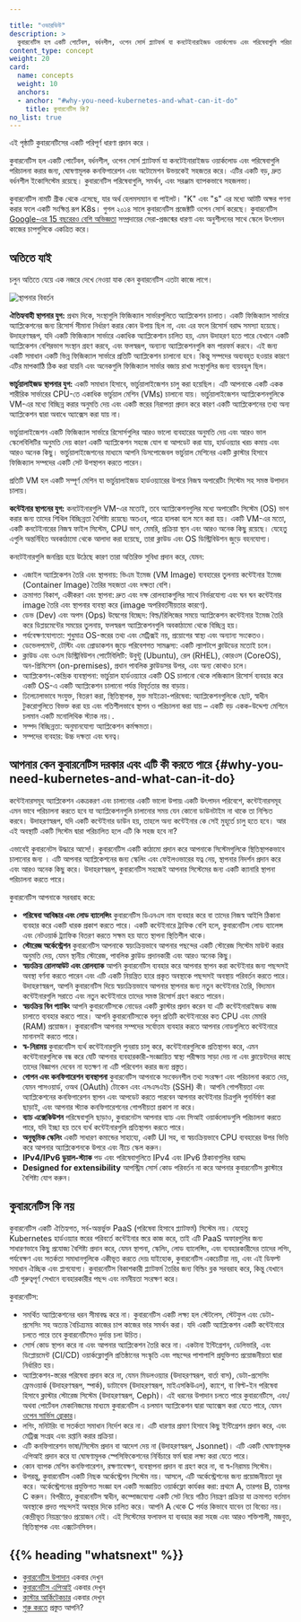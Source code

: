 ```yaml
---

title: "ওভারভিউ"
description: >
  কুবারনেটিস হল একটি পোর্টেবল, বর্ধনশীল, ওপেন সোর্স প্ল্যাটফর্ম যা কনটেইনারাইজড ওয়ার্কলোড এবং পরিষেবাগুলি পরিচালনা করার জন্য, ঘোষণামূলক কনফিগারেশন এবং অটোমেশন উভয়কেই সহজতর করে। এটির একটি বড়, দ্রুত বর্ধনশীল ইকোসিস্টেম রয়েছে। কুবারনেটিস পরিষেবাগুলি, সমর্থন, এবং সরঞ্জাম ব্যাপকভাবে সহজলভ্য।
content_type: concept
weight: 20
card:
  name: concepts
  weight: 10
  anchors:
  - anchor: "#why-you-need-kubernetes-and-what-can-it-do"
    title: কুবারনেটিস কি?
no_list: true
---
```


<!-- overview -->
এই পৃষ্ঠাটি কুবারনেটিসের একটি পরিপূর্ণ ধারণা প্রদান করে ।


<!-- body -->

কুবারনেটিস হল একটি পোর্টেবল, বর্ধনশীল, ওপেন সোর্স প্ল্যাটফর্ম যা কনটেইনারাইজড 
ওয়ার্কলোড এবং পরিষেবাগুলি পরিচালনা করার জন্য, ঘোষণামূলক কনফিগারেশন এবং অটোমেশন উভয়কেই সহজতর করে। 
এটির একটি বড়, দ্রুত বর্ধনশীল ইকোসিস্টেম রয়েছে। কুবারনেটিস পরিষেবাগুলি, সমর্থন, এবং সরঞ্জাম ব্যাপকভাবে সহজলভ্য।

কুবারনেটিস নামটি গ্রীক থেকে এসেছে, যার অর্থ হেলমসম্যান বা পাইলট। 
"K" এবং "s" এর মধ্যে আটটি অক্ষর গণনা করার ফলে একটি সংক্ষিপ্ত রূপ K8s। গুগল ২০১৪ সালে কুবারনেটিস প্রজেক্টটি ওপেন সোর্স করেছে। কুবারনেটিস 
[Google-এর 15 বছরেরও বেশি অভিজ্ঞতা](/blog/2015/04/borg-predecessor-to-kubernetes/) সম্প্রদায়ের সেরা-প্রজন্মের ধারণা 
এবং অনুশীলনের সাথে স্কেলে উৎপাদন কাজের চাপগুলিকে একত্রিত করে।

## অতিতে যাই

চলুন অতিতে যেয়ে এক নজরে দেখে নেওয়া যাক কেন কুবারনেটিস এতটা কাজে লাগে। 

![স্থাপনার বিবর্তন](/images/docs/Container_Evolution.svg)

**ঐতিহ্যবাহী স্থাপনার যুগ:**
প্রথম দিকে, সংস্থাগুলি ফিজিক্যাল সার্ভারগুলিতে অ্যাপ্লিকেশন চালাত। 
একটি ফিজিক্যাল সার্ভারে অ্যাপ্লিকেশনের জন্য রিসোর্স সীমানা নির্ধারণ করার কোন উপায় ছিল না, 
এবং এর ফলে রিসোর্স বরাদ্দ সমস্যা হয়েছে। উদাহরণস্বরূপ, যদি একটি ফিজিক্যাল সার্ভারে একাধিক অ্যাপ্লিকেশান চালিত হয়, 
এমন উদাহরণ হতে পারে যেখানে একটি অ্যাপ্লিকেশন বেশিরভাগ সংস্থান গ্রহণ করবে, এবং ফলস্বরূপ, অন্যান্য অ্যাপ্লিকেশনগুলি কম পারফর্ম করবে। 
এই জন্য একটি সমাধান একটি ভিন্ন ফিজিক্যাল সার্ভারে প্রতিটি অ্যাপ্লিকেশন চালানো হবে। 
কিন্তু সম্পদের অব্যবহৃত হওয়ার কারণে এটির মাপকাঠিি ঠিক করা যায়নি এবং 
অনেকগুলি ফিজিক্যাল সার্ভার বজায় রাখা সংস্থাগুলির জন্য ব্যয়বহুল ছিল।

**ভার্চুয়ালাইজড স্থাপনার যুগ:**  একটি সমাধান হিসাবে, ভার্চুয়ালাইজেশন চালু করা হয়েছিল। এটি আপনাকে 
একটি একক শারীরিক সার্ভারের CPU-তে একাধিক ভার্চুয়াল মেশিন (VMs) চালানো যায়। ভার্চুয়ালাইজেশন 
অ্যাপ্লিকেশনগুলিকে VM-এর মধ্যে বিচ্ছিন্ন করার অনুমতি দেয় এবং একটি স্তরের নিরাপত্তা প্রদান করে 
কারণ একটি অ্যাপ্লিকেশনের তথ্য অন্য অ্যাপ্লিকেশন দ্বারা অবাধে অ্যাক্সেস করা যায় না। 
 
ভার্চুয়ালাইজেশন একটি ফিজিক্যাল সার্ভারে রিসোর্সগুলির আরও ভালো ব্যবহারের অনুমতি দেয় এবং 
আরও ভাল স্কেলেবিলিটির অনুমতি দেয় কারণ একটি অ্যাপ্লিকেশন সহজে যোগ বা আপডেট করা যায়, হার্ডওয়্যার খরচ কমায় 
এবং আরও অনেক কিছু। ভার্চুয়ালাইজেশনের মাধ্যমে আপনি ডিসপোজেবল ভার্চুয়াল মেশিনের 
একটি ক্লাস্টার হিসাবে ফিজিক্যাল সম্পদের একটি সেট উপস্থাপন করতে পারেন।

প্রতিটি VM হল একটি সম্পূর্ণ মেশিন যা ভার্চুয়ালাইজড হার্ডওয়্যারের উপরে নিজস্ব অপারেটিং সিস্টেম 
সহ সমস্ত উপাদান চালায়।

**কন্টেইনার স্থাপনের যুগ:** কনটেইনারগুলি VM-এর মতোই, তবে অ্যাপ্লিকেশনগুলির 
মধ্যে অপারেটিং সিস্টেম (OS) ভাগ করার জন্য তাদের শিথিল বিচ্ছিন্নতা বৈশিষ্ট্য রয়েছে৷ 
অতএব, পাত্রে হালকা বলে মনে করা হয়। একটি VM-এর মতো, একটি কনটেইনারের 
নিজস্ব ফাইল সিস্টেম, CPU ভাগ, মেমরি, প্রক্রিয়া স্থান এবং আরও অনেক কিছু রয়েছে। যেহেতু এগুলি 
অন্তর্নিহিত অবকাঠামো থেকে আলাদা করা হয়েছে, তারা ক্লাউড এবং 
OS ডিস্ট্রিবিউশন জুড়ে বহনযোগ্য।

কনটেইনারগুলি জনপ্রিয় হয়ে উঠেছে কারণ তারা অতিরিক্ত সুবিধা প্রদান করে, যেমন:

* এজাইল অ্যাপ্লিকেশন তৈরি এবং স্থাপনায়: ভিএম ইমেজ (VM Image) ব্যবহারের তুলনায় কন্টেইনার ইমেজ (Container Image) 
  তৈরির সহজতা এবং দক্ষতা বেশি। 
* ক্রমাগত বিকাশ, একীকরণ এবং স্থাপনা: দ্রুত এবং দক্ষ রোলব্যাকগুলির 
  সাথে নির্ভরযোগ্য এবং ঘন ঘন কন্টেইনার image তৈরি এবং স্থাপনার 
  ব্যবস্থা করে (image অপরিবর্তনীয়তার কারণে).
* ডেভ (Dev) এবং অপস (Ops) উদ্বেগের বিচ্ছেদ: বিল্ড/রিলিজের সময়ে অ্যাপ্লিকেশন কন্টেইনার ইমেজ তৈরি করে 
  ডিপ্লয়মেন্টের সময়ের তুলনায়, ফলস্বরূপ অ্যাপ্লিকেশনগুলি  অবকাঠামো থেকে বিচ্ছিন্ন হয়।
* পর্যবেক্ষণযোগ্যতা: শুধুমাত্র OS-স্তরের তথ্য এবং মেট্রিক্সই নয়, 
  প্রয়োগের স্বাস্থ্য এবং অন্যান্য সংকেতও।
* ডেভেলপমেন্ট, টেস্টিং এবং প্রোডাকশন জুড়ে পরিবেশগত সামঞ্জস্য: একটি 
  ল্যাপটপে ক্লাউডের মতোই চলে।
* ক্লাউড এবং ওএস ডিস্ট্রিবিউশন পোর্টেবিলিটি: উবুন্টু (Ubuntu), রেল (RHEL), কোরওস (CoreOS), অন-প্রিমিসেস (on-premises), 
  প্রধান পাবলিক ক্লাউডসর উপর, এবং অন্য কোথাও চলে।
* অ্যাপ্লিকেশন-কেন্দ্রিক ব্যবস্থাপনা: ভার্চুয়াল হার্ডওয়্যারে একটি OS চালানো থেকে 
  লজিক্যাল রিসোর্স ব্যবহার করে একটি OS-এ একটি অ্যাপ্লিকেশন চালানো পর্যন্ত বিমূর্ততার স্তর বাড়ায়।
* ঢিলেঢালাভাবে সংযুক্ত, বিতরণ করা, স্থিতিস্থাপক, মুক্ত মাইক্রো-পরিষেবা: অ্যাপ্লিকেশনগুলিকে 
  ছোট, স্বাধীন টুকরোগুলিতে বিভক্ত করা হয় এবং গতিশীলভাবে স্থাপন ও পরিচালনা করা যায় – 
  একটি বড় একক-উদ্দেশ্য মেশিনে চলমান একটি মনোলিথিক স্ট্যাক নয়।.
* সম্পদ বিচ্ছিন্নতা: অনুমানযোগ্য অ্যাপ্লিকেশন কর্মক্ষমতা।
* সম্পদের ব্যবহার: উচ্চ দক্ষতা এবং ঘনত্ব।

## আপনার কেন কুবারনেটিস দরকার এবং এটি কী করতে পারে {#why-you-need-kubernetes-and-what-can-it-do}

কন্টেইনারসমূহ অ্যাপ্লিকেশন একত্রকরণ  এবং চালানোর একটি ভালো উপায়৷ একটি উৎপাদন 
পরিবেশে, কন্টেইনারসমূহ এমন ভাবে পরিচালনা করতে হবে যা অ্যাপ্লিকেশনগুলি চালানোর সময় 
যেন কোনো ডাউনটাইম না থাকে তা নিশ্চিত করবে। উদাহরণস্বরূপ, যদি একটি কন্টেইনার ডাউন হয়,  তাহলে অন্য 
কন্টেইনার কে সেই মুহূর্তে চালু হতে হবে। আর এই অবস্থাটি একটি সিস্টেম দ্বারা পরিচালিত হলে এটি কি সহজ হবে না?

এভাবেই কুবারনেটস উদ্ধারে আসে!। কুবারনেটিস একটি কাঠামো প্রদান করে আপনাকে 
সিস্টেমগুলিকে স্থিতিস্থাপকভাবে চালানোর জন্য । এটি আপনার অ্যাপ্লিকেশনের জন্য স্কেলিং এবং ফেইলওভারের যত্ন নেয়, 
স্থাপনার নিদর্শন প্রদান করে এবং আরও অনেক কিছু করে। উদাহরণস্বরূপ, কুবারনেটিস 
সহজেই আপনার সিস্টেমের জন্য একটি ক্যানারি স্থাপনা পরিচালনা করতে পারে।

কুবারনেটিস আপনাকে সরবরাহ করে:

* **পরিষেবা আবিষ্কার এবং লোড ব্যালেন্সিং**
  কুবারনেটিস ডিএনএস নাম ব্যবহার করে বা তাদের নিজস্ব আইপি ঠিকানা ব্যবহার করে একটি ধারক প্রকাশ করতে পারে। 
  একটি কন্টেইনারে ট্রাফিক বেশি হলে, কুবারনেটিস লোড ব্যালেন্স এবং নেটওয়ার্ক ট্র্যাফিক 
  বিতরণ করতে সক্ষম হয় যাতে স্থাপনা স্থিতিশীল থাকে।
* **স্টোরেজ অর্কেস্ট্রেশন**
  কুবারনেটিস আপনাকে স্বয়ংক্রিয়ভাবে আপনার পছন্দের একটি স্টোরেজ সিস্টেম মাউন্ট করার অনুমতি দেয়, যেমন 
  স্থানীয় স্টোরেজ, পাবলিক ক্লাউড প্রদানকারী এবং আরও অনেক কিছু।
* **স্বয়ংক্রিয় রোলআউট এবং রোলব্যাক**
  আপনি কুবারনেটিস ব্যবহার করে আপনার স্থাপন করা কন্টেইনার জন্য পছন্দসই অবস্থা বর্ণনা করতে পারেন 
  এবং এটি একটি নিয়ন্ত্রিত হারে প্রকৃত অবস্থাকে পছন্দসই অবস্থায় পরিবর্তন করতে পারে। 
  উদাহরণস্বরূপ, আপনি কুবারনেটিস দিয়ে স্বয়ংক্রিয়ভাবে আপনার স্থাপনার জন্য নতুন কন্টেইনার তৈরি, 
  বিদ্যমান কন্টেইনারগুলি সরাতে এবং নতুন কন্টেইনারে তাদের সমস্ত রিসোর্স গ্রহণ করতে পারেন।
* **স্বয়ংক্রিয় বিন প্যাকিং**
  আপনি কুবারনেটিসকে নোডের একটি ক্লাস্টার প্রদান করেন যা এটি কন্টেইনারাইজড কাজ চালাতে ব্যবহার করতে পারে। 
  আপনি কুবারনেটিসকেে বলুন প্রতিটি কন্টেইনারের কত CPU এবং মেমরি (RAM) প্রয়োজন। কুবারনেটিস আপনার 
  সম্পদের সর্বোত্তম ব্যবহার করতে আপনার নোডগুলিতে কন্টেইনারে মানানসই করতে পারে।
* **স্ব-নিরাময়**
  কুবারনেটিস ব্যর্থ কন্টেইনারগুলি পুনরায় চালু করে, কন্টেইনারগুলিকে প্রতিস্থাপন করে, এমন কন্টেইনারগুলিকে বন্ধ করে 
  যেটি  আপনার ব্যবহারকারী-সংজ্ঞায়িত স্বাস্থ্য পরীক্ষায় সাড়া দেয় না এবং ক্লায়েন্টদের কাছে তাদের বিজ্ঞাপন দেবেন না যতক্ষণ না এটি 
  পরিবেশন করার জন্য প্রস্তুত। 
* **গোপন এবং কনফিগারেশন ব্যবস্থাপনা**
  কুবারনেটিস আপনাকে সংবেদনশীল তথ্য সংরক্ষণ এবং পরিচালনা করতে দেয়, যেমন পাসওয়ার্ড, ওঅথ (OAuth) টোকেন 
  এবং এসএসএইচ (SSH) কী। আপনি গোপনীয়তা এবং অ্যাপ্লিকেশনের কনফিগারেশন স্থাপন এবং আপডেট করতে পারবেন 
  আপনার কন্টেইনার চিত্রগুলি পুনর্নির্মাণ করা ছাড়াই, এবং আপনার স্ট্যাক কনফিগারেশনের গোপনীয়তা প্রকাশ না করে।
* **ব্যাচ এক্সেকিউশন**
  পরিষেবাগুলি ছাড়াও, কুবারনেটস আপনার ব্যাচ এবং সিআই ওয়ার্কলোডগুলি পরিচালনা করতে পারে, যদি ইচ্ছা হয় তবে ব্যর্থ কন্টেইনারগুলি প্রতিস্থাপন করতে পারে।
* **অনুভূমিক স্কেলিং**
  একটি সাধারণ কমান্ডের সাহায্যে, একটি UI সহ, বা স্বয়ংক্রিয়ভাবে CPU ব্যবহারের উপর ভিত্তি করে আপনার অ্যাপ্লিকেশনকে উপরে এবং নীচে স্কেল করুন।
* **IPv4/IPv6 ডুয়াল-স্ট্যাক**
  পড এবং পরিষেবাগুলিতে IPv4 এবং IPv6 ঠিকানাগুলির বরাদ্দ৷
* **Designed for extensibility**
  আপস্ট্রিম সোর্স কোড পরিবর্তন না করে আপনার কুবারনেটিস ক্লাস্টারে বৈশিষ্ট্য যোগ করুন।

## কুবারনেটিস কি নয়

কুবারনেটিস একটি ঐতিহ্যগত, সর্ব-অন্তর্ভুক্ত PaaS (পরিষেবা হিসাবে প্ল্যাটফর্ম) সিস্টেম নয়। 
যেহেতু Kubernetes হার্ডওয়্যার স্তরের পরিবর্তে কন্টেইনার স্তরে কাজ করে, 
তাই এটি PaaS অফারগুলির জন্য সাধারণভাবে কিছু প্রযোজ্য বৈশিষ্ট্য প্রদান করে, যেমন 
স্থাপনা, স্কেলিং, লোড ব্যালেন্সিং, এবং ব্যবহারকারীদের তাদের লগিং, পর্যবেক্ষণ 
এবং সতর্কতা সমাধানগুলিকে একীভূত করতে দেয়৷ যাইহোক, কুবারনেটিস একচেটিয়া নয়, এবং এই ডিফল্ট সমাধান 
ঐচ্ছিক এবং প্লাগযোগ্য। কুবারনেটিস বিকাশকারী প্ল্যাটফর্ম তৈরির জন্য বিল্ডিং ব্লক সরবরাহ করে, 
কিন্তু যেখানে এটি গুরুত্বপূর্ণ সেখানে ব্যবহারকারীর পছন্দ এবং নমনীয়তা সংরক্ষণ করে।

কুবারনেটিস:

* সমর্থিত অ্যাপ্লিকেশনের ধরন সীমাবদ্ধ করে না। কুবারনেটিস একটি লক্ষ্য হল
  স্টেটলেস, স্টেটফুল এবং ডেটা-প্রসেসিং সহ অত্যন্ত বৈচিত্র্যময় কাজের চাপ কাজের ভার 
  সমর্থন করা। যদি একটি অ্যাপ্লিকেশন একটি কন্টেইনারে চলতে পারে তবে কুবারনেটিসেও দুর্দান্ত চলা উচিত।
* সোর্স কোড স্থাপন করে না এবং আপনার অ্যাপ্লিকেশন তৈরি করে না। একটানা ইন্টিগ্রেশন,
  ডেলিভারি, এবং ডিপ্লোয়মেন্ট (CI/CD) ওয়ার্কফ্লোগুলি প্রতিষ্ঠানের সংস্কৃতি এবং 
  পছন্দের পাশাপাশি প্রযুক্তিগত প্রয়োজনীয়তা দ্বারা নির্ধারিত হয়।
* অ্যাপ্লিকেশন-স্তরের পরিষেবা প্রদান করে না, যেমন মিডলওয়্যার (উদাহরণস্বরূপ, বার্তা বাস),
  ডেটা-প্রসেসিং ফ্রেমওয়ার্ক (উদাহরণস্বরূপ, স্পার্ক), ডাটাবেস (উদাহরণস্বরূপ, মাইএসকিউএল), ক্যাশে, বা
  বিল্ট-ইন পরিষেবা হিসাবে ক্লাস্টার স্টোরেজ সিস্টেম (উদাহরণস্বরূপ, Ceph)। এই ধরনের উপাদান চলতে পারে
  কুবারনেটিসে, এবং/অথবা পোর্টেবল মেকানিজমের মাধ্যমে কুবারনেটিস এ চলমান অ্যাপ্লিকেশন দ্বারা অ্যাক্সেস করা 
  যেতে পারে, যেমন [ওপেন সার্ভিস ব্রোকার](https://openservicebrokerapi.org/)।
* লগিং, মনিটরিং বা সতর্কতা সমাধান নির্দেশ করে না। এটি ধারণার প্রমাণ হিসাবে কিছু ইন্টিগ্রেশন প্রদান 
  করে, এবং মেট্রিক্স সংগ্রহ এবং রপ্তানি করার প্রক্রিয়া।
* এটি কনফিগারেশন ভাষা/সিস্টেম প্রদান বা আদেশ দেয় না (উদাহরণস্বরূপ, Jsonnet)। এটি একটি ঘোষণামূলক 
  এপিআই প্রদান করে যা ঘোষণামূলক স্পেসিফিকেশনের নির্বিচারে ফর্ম দ্বারা লক্ষ্য করা যেতে পারে।
* কোন ব্যাপক মেশিন কনফিগারেশন, রক্ষণাবেক্ষণ, ব্যবস্থাপনা প্রদান বা গ্রহণ করে না,
  বা স্ব-নিরাময় সিস্টেম।
* উপরন্তু, কুবারনেটিস একটি নিছক অর্কেস্ট্রেশন সিস্টেম নয়। আসলে, এটি অর্কেস্ট্রেশনের জন্য 
  প্রয়োজনীয়তা দূর করে। অর্কেস্ট্রেশনের প্রযুক্তিগত সংজ্ঞা হল একটি সংজ্ঞায়িত ওয়ার্কফ্লো কার্যকর করা:
  প্রথমে A, তারপর B, তারপর C করুন। বিপরীতে, কুবারনেটিস স্বাধীন, কম্পোজযোগ্য একটি সেট নিয়ে গঠিত
  নিয়ন্ত্রণ প্রক্রিয়া যা ক্রমাগত বর্তমান অবস্থাকে প্রদত্ত পছন্দসই অবস্থার দিকে চালিত করে।
  আপনি A থেকে C পর্যন্ত কিভাবে যাবেন তা বিবেচ্য নয়। কেন্দ্রীভূত নিয়ন্ত্রণেরও প্রয়োজন নেই। এই
  সিস্টেমের ফলাফল যা ব্যবহার করা সহজ এবং আরও শক্তিশালী, মজবুত, স্থিতিস্থাপক এবং এক্সটেনসিবল।

## {{% heading "whatsnext" %}}

* [কুবারনেটিস উপাদান](/docs/concepts/overview/components/) একবার দেখুন
* [কুবারনেটিস এপিআই](/docs/concepts/overview/kubernetes-api/) একবার দেখুন
* [ক্লাস্টার আর্কিটেকচার](/docs/concepts/architecture/) একবার দেখুন
* [শুরু করতে](/docs/setup/) প্রস্তুত আপনি?
